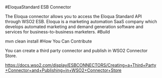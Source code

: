 #EloquaStandard ESB Connector

The Eloqua connector allows you to access the Eloqua Standard API through WSO2 ESB. Eloqua is a marketing automation SaaS company which develops automated marketing and demand generation software and services for business-to-business marketers.
#Build

mvn clean install
#How You Can Contribute

You can create a third party connector and publish in WSO2 Connector Store.

https://docs.wso2.com/display/ESBCONNECTORS/Creating+a+Third+Party+Connector+and+Publishing+in+WSO2+Connector+Store
